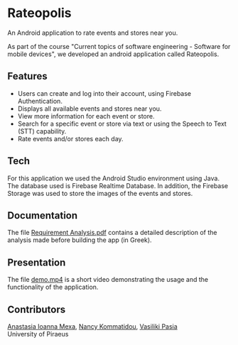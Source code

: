 # Rateopolis
An Android application to rate events and stores near you.

As part of the course "Current topics of software engineering - Software for mobile devices", we developed an android application called Rateopolis.

## Features
- Users can create and log into their account, using Firebase Authentication.
- Displays all available events and stores near you.
- View more information for each event or store.
- Search for a specific event or store via text or using the Speech to Text (STT) capability.
- Rate events and/or stores each day.

## Tech
For this application we used the Android Studio environment using Java. The database used is Firebase Realtime Database. In addition,
the Firebase Storage was used to store the images of the events and stores.

## Documentation
The file [Requirement Analysis.pdf](https://github.com/anastasiamexa/Rateopolis/blob/main/Requirement%20Analysis.pdf) contains a detailed description of the analysis made 
before building the app (in Greek).

## Presentation
The file [demo.mp4](https://github.com/anastasiamexa/Rateopolis/blob/main/demo.mp4) is a short video demonstrating the usage and the functionality of the application.

## Contributors
[Anastasia Ioanna Mexa](https://github.com/anastasiamexa), [Nancy Kommatidou](https://github.com/NancyKomm), [Vasiliki Pasia](https://github.com/VasPasia) <br />
University of Piraeus
